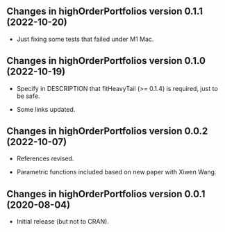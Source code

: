 ## Changes in highOrderPortfolios version 0.1.1 (2022-10-20)

* Just fixing some tests that failed under M1 Mac.


## Changes in highOrderPortfolios version 0.1.0 (2022-10-19)

* Specify in DESCRIPTION that fitHeavyTail (>= 0.1.4) is required, just to be safe.

* Some links updated.


## Changes in highOrderPortfolios version 0.0.2 (2022-10-07)

* References revised.

* Parametric functions included based on new paper with Xiwen Wang.


## Changes in highOrderPortfolios version 0.0.1 (2020-08-04)

* Initial release (but not to CRAN).